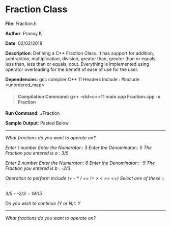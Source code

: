 # Fraction Class


**File**: Fraction.h

**Author**: Pranoy K

**Date**: 02/02/2018

**Description**: Defining a C++ Fraction Class. It has support for addition, subtraction, multiplication, division, greater than, greater than or equals, less than, less than or equals, cout. Everything is implemented using operator overloading for the benefit of ease of use for the user.

**Dependencies**: gcc compiler C++ 11
Headers Include : #include <cmath> <string> <exception> <algorithm> <vector> <unordered_map> <utility>

> #### **Compilation Command**:  g++ -std=c++11 main.cpp Fraction.cpp -o Fraction

**Run Command**: ./Fraction

**Sample Output**: Pasted Below

-------------------------------------------------------------

*What fractions do you want to operate on?*

*Enter 1 number*
*Enter the Numerator:: 3*
*Enter the Denominator:: 5*
*The Fraction you entered is a : 3/5*

*Enter 2 number*
*Enter the Numerator:: 6*
*Enter the Denominator:: -9*
*The Fraction you entered is b : -2/3*

*Operation to perform include (+ - * / == != > < >= <=)*
*Select one of these :: -*

*3/5 - -2/3 = 19/15*

*Do you wish to continue (Y or N):: Y*

-------------------------------------------------------------

*What fractions do you want to operate on?*
